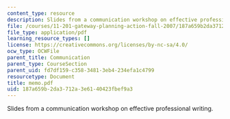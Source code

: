 ```yaml
---
content_type: resource
description: Slides from a communication workshop on effective professional writing.
file: /courses/11-201-gateway-planning-action-fall-2007/187a659b2da3712a3e6140423fbef9a3_memo.pdf
file_type: application/pdf
learning_resource_types: []
license: https://creativecommons.org/licenses/by-nc-sa/4.0/
ocw_type: OCWFile
parent_title: Communication
parent_type: CourseSection
parent_uid: fd7df159-c358-3481-3eb4-234efa1c4799
resourcetype: Document
title: memo.pdf
uid: 187a659b-2da3-712a-3e61-40423fbef9a3
---
```

Slides from a communication workshop on effective professional writing.